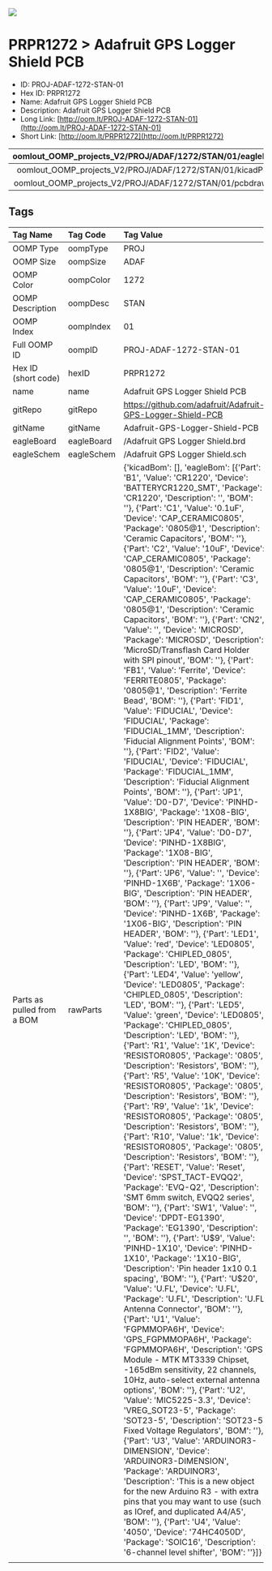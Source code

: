 


  
![][im]
# PRPR1272 > Adafruit GPS Logger Shield PCB

- ID: PROJ-ADAF-1272-STAN-01
- Hex ID: PRPR1272
- Name: Adafruit GPS Logger Shield PCB
- Description: Adafruit GPS Logger Shield PCB
- Long Link: [http://oom.lt/PROJ-ADAF-1272-STAN-01](http://oom.lt/PROJ-ADAF-1272-STAN-01)
- Short Link: [http://oom.lt/PRPR1272](http://oom.lt/PRPR1272)
  

|oomlout_OOMP_projects_V2/PROJ/ADAF/1272/STAN/01/eagleImage.png|oomlout_OOMP_projects_V2/PROJ/ADAF/1272/STAN/01/eagleSchemImage.png|oomlout_OOMP_projects_V2/PROJ/ADAF/1272/STAN/01/kicadPcb3dFront.png|oomlout_OOMP_projects_V2/PROJ/ADAF/1272/STAN/01/kicadPcb3dBack.png|
| :---: | :---: | :---: | :---: |
|oomlout_OOMP_projects_V2/PROJ/ADAF/1272/STAN/01/kicadPcb3d.png|oomlout_OOMP_projects_V2/PROJ/ADAF/1272/STAN/01/bomBack.png|oomlout_OOMP_projects_V2/PROJ/ADAF/1272/STAN/01/bomFront.png|oomlout_OOMP_projects_V2/PROJ/ADAF/1272/STAN/01/pcbdraw.svg|
|oomlout_OOMP_projects_V2/PROJ/ADAF/1272/STAN/01/pcbdrawBack.svg||||

## Tags
  

|Tag Name|Tag Code|Tag Value|
| :--- | :--- | :--- |
|OOMP Type|oompType|PROJ|
|OOMP Size|oompSize|ADAF|
|OOMP Color|oompColor|1272|
|OOMP Description|oompDesc|STAN|
|OOMP Index|oompIndex|01|
|Full OOMP ID|oompID|PROJ-ADAF-1272-STAN-01|
|Hex ID (short code)|hexID|PRPR1272|
|name|name|Adafruit GPS Logger Shield PCB|
|gitRepo|gitRepo|https://github.com/adafruit/Adafruit-GPS-Logger-Shield-PCB|
|gitName|gitName|Adafruit-GPS-Logger-Shield-PCB|
|eagleBoard|eagleBoard|/Adafruit GPS Logger Shield.brd|
|eagleSchem|eagleSchem|/Adafruit GPS Logger Shield.sch|
|Parts as pulled from a BOM|rawParts|{'kicadBom': [], 'eagleBom': [{'Part': 'B1', 'Value': 'CR1220', 'Device': 'BATTERYCR1220_SMT', 'Package': 'CR1220', 'Description': '', 'BOM': ''}, {'Part': 'C1', 'Value': '0.1uF', 'Device': 'CAP_CERAMIC0805', 'Package': '0805@1', 'Description': 'Ceramic Capacitors', 'BOM': ''}, {'Part': 'C2', 'Value': '10uF', 'Device': 'CAP_CERAMIC0805', 'Package': '0805@1', 'Description': 'Ceramic Capacitors', 'BOM': ''}, {'Part': 'C3', 'Value': '10uF', 'Device': 'CAP_CERAMIC0805', 'Package': '0805@1', 'Description': 'Ceramic Capacitors', 'BOM': ''}, {'Part': 'CN2', 'Value': '', 'Device': 'MICROSD', 'Package': 'MICROSD', 'Description': 'MicroSD/Transflash Card Holder with SPI pinout', 'BOM': ''}, {'Part': 'FB1', 'Value': 'Ferrite', 'Device': 'FERRITE0805', 'Package': '0805@1', 'Description': 'Ferrite Bead', 'BOM': ''}, {'Part': 'FID1', 'Value': 'FIDUCIAL', 'Device': 'FIDUCIAL', 'Package': 'FIDUCIAL_1MM', 'Description': 'Fiducial Alignment Points', 'BOM': ''}, {'Part': 'FID2', 'Value': 'FIDUCIAL', 'Device': 'FIDUCIAL', 'Package': 'FIDUCIAL_1MM', 'Description': 'Fiducial Alignment Points', 'BOM': ''}, {'Part': 'JP1', 'Value': 'D0-D7', 'Device': 'PINHD-1X8BIG', 'Package': '1X08-BIG', 'Description': 'PIN HEADER', 'BOM': ''}, {'Part': 'JP4', 'Value': 'D0-D7', 'Device': 'PINHD-1X8BIG', 'Package': '1X08-BIG', 'Description': 'PIN HEADER', 'BOM': ''}, {'Part': 'JP6', 'Value': '', 'Device': 'PINHD-1X6B', 'Package': '1X06-BIG', 'Description': 'PIN HEADER', 'BOM': ''}, {'Part': 'JP9', 'Value': '', 'Device': 'PINHD-1X6B', 'Package': '1X06-BIG', 'Description': 'PIN HEADER', 'BOM': ''}, {'Part': 'LED1', 'Value': 'red', 'Device': 'LED0805', 'Package': 'CHIPLED_0805', 'Description': 'LED', 'BOM': ''}, {'Part': 'LED4', 'Value': 'yellow', 'Device': 'LED0805', 'Package': 'CHIPLED_0805', 'Description': 'LED', 'BOM': ''}, {'Part': 'LED5', 'Value': 'green', 'Device': 'LED0805', 'Package': 'CHIPLED_0805', 'Description': 'LED', 'BOM': ''}, {'Part': 'R1', 'Value': '1K', 'Device': 'RESISTOR0805', 'Package': '0805', 'Description': 'Resistors', 'BOM': ''}, {'Part': 'R5', 'Value': '10K', 'Device': 'RESISTOR0805', 'Package': '0805', 'Description': 'Resistors', 'BOM': ''}, {'Part': 'R9', 'Value': '1k', 'Device': 'RESISTOR0805', 'Package': '0805', 'Description': 'Resistors', 'BOM': ''}, {'Part': 'R10', 'Value': '1k', 'Device': 'RESISTOR0805', 'Package': '0805', 'Description': 'Resistors', 'BOM': ''}, {'Part': 'RESET', 'Value': 'Reset', 'Device': 'SPST_TACT-EVQQ2', 'Package': 'EVQ-Q2', 'Description': 'SMT 6mm switch, EVQQ2 series', 'BOM': ''}, {'Part': 'SW1', 'Value': '', 'Device': 'DPDT-EG1390', 'Package': 'EG1390', 'Description': '', 'BOM': ''}, {'Part': 'U$9', 'Value': 'PINHD-1X10', 'Device': 'PINHD-1X10', 'Package': '1X10-BIG', 'Description': 'Pin header 1x10 0.1 spacing', 'BOM': ''}, {'Part': 'U$20', 'Value': 'U.FL', 'Device': 'U.FL', 'Package': 'U.FL', 'Description': 'U.FL Antenna Connector', 'BOM': ''}, {'Part': 'U1', 'Value': 'FGPMMOPA6H', 'Device': 'GPS_FGPMMOPA6H', 'Package': 'FGPMMOPA6H', 'Description': 'GPS Module - MTK MT3339 Chipset, -165dBm sensitivity, 22 channels, 10Hz, auto-select external antenna options', 'BOM': ''}, {'Part': 'U2', 'Value': 'MIC5225-3.3', 'Device': 'VREG_SOT23-5', 'Package': 'SOT23-5', 'Description': 'SOT23-5 Fixed Voltage Regulators', 'BOM': ''}, {'Part': 'U3', 'Value': 'ARDUINOR3-DIMENSION', 'Device': 'ARDUINOR3-DIMENSION', 'Package': 'ARDUINOR3', 'Description': 'This is a new object for the new Arduino R3 - with extra pins that you may want to use (such as IOref, and duplicated A4/A5', 'BOM': ''}, {'Part': 'U4', 'Value': '4050', 'Device': '74HC4050D', 'Package': 'SOIC16', 'Description': '6-channel level shifter', 'BOM': ''}]}|
||||



[im]: PROJ/ADAF/1272/STAN/01/kicadPcb3d_450.png
